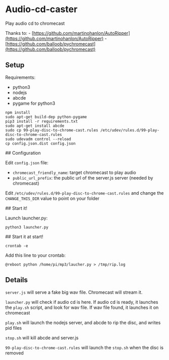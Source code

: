 # Audio-cd-caster

Play audio cd to chromecast

Thanks to:
    - [https://github.com/martinohanlon/AutoRipper](https://github.com/martinohanlon/AutoRipper)
    - [https://github.com/balloob/pychromecast](https://github.com/balloob/pychromecast)

## Setup

Requirements:

- python3
- nodejs
- abcde
- pygame for python3


```shell
npm install
sudo apt-get build-dep python-pygame
pip3 install -r requirements.txt
sudo apt-get install abcde
sudo cp 99-play-disc-to-chrome-cast.rules /etc/udev/rules.d/99-play-disc-to-chrome-cast.rules
sudo udevadm control --reload
cp config.json.dist config.json
```

## Configuration

Edit ``config.json`` file:

- ``chromecast_friendly_name``: target chromecast to play audio
- ``public_url_prefix``: the public url of the server.js server (needed by chromecast)

Edit ``/etc/udev/rules.d/99-play-disc-to-chrome-cast.rules`` and change the ``CHANGE_THIS_DIR`` value to point on your folder

## Start it!

Launch launcher.py:

```shell
python3 launcher.py
```

## Start it at start!
```shell
crontab -e
```

Add this line to your crontab:
```
@reboot python /home/pi/mp3/laucher.py > /tmp/rip.log
```

## Details

``server.js`` will serve a fake big wav file. Chromecast will stream it.

``launcher.py`` will check if audio cd is here. If audio cd is ready, it launches the ``play.sh`` script, and look for wav file. If wav file found, it launches it on chromecast

``play.sh`` will launch the nodejs server, and abcde to rip the disc, and writes pid files

``stop.sh`` will kill abcde and server.js

``99-play-disc-to-chrome-cast.rules`` will launch the ``stop.sh`` when the disc is removed
